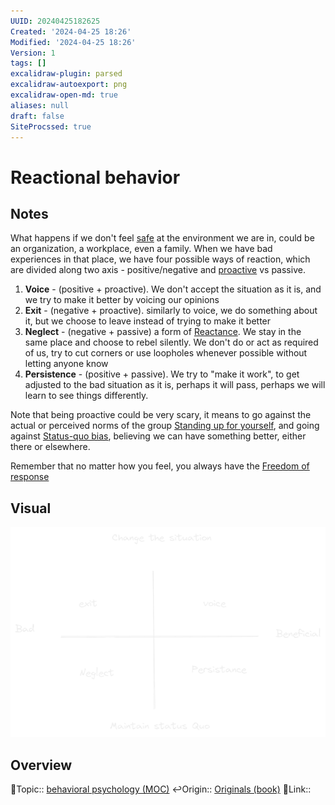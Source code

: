 ```yaml
---
UUID: 20240425182625
Created: '2024-04-25 18:26'
Modified: '2024-04-25 18:26'
Version: 1
tags: []
excalidraw-plugin: parsed
excalidraw-autoexport: png
excalidraw-open-md: true
aliases: null
draft: false
SiteProcssed: true
---
```

# Reactional behavior

## Notes

What happens if we don't feel [safe](/notes/psychological-safety.md) at the environment we are in, could be an organization, a workplace, even a family. When we have bad experiences in that place, we have four possible ways of reaction, which are divided along two axis - positive/negative and [proactive](/notes/proactiveness.md) vs passive.
1. **Voice** - (positive + proactive). We don't accept the situation as it is, and we try to make it better by voicing our opinions 
2. **Exit** - (negative + proactive). similarly to voice, we do something about it, but we choose to leave instead of trying to make it better
3. **Neglect** - (negative + passive) a form of [Reactance](/notes/reactance.md). We stay in the same place and choose to rebel silently. We don't do or act as required of us, try to cut corners or use loopholes whenever possible without letting anyone know
4. **Persistence** - (positive + passive). We try to "make it work", to get adjusted to the bad situation as it is, perhaps it will pass, perhaps we will learn to see things differently.

Note that being proactive could be very scary, it means to go against the actual or perceived norms of the group [Standing up for yourself](/notes/standing-up-for-yourself.md), and going against [Status-quo bias](/notes/status-quo-bias.md), believing we can have something better, either there or elsewhere.

Remember that no matter how you feel, you always have the [Freedom of response](/notes/agency.md)

## Visual

![Reactional behavior.webp](/notes/reactional-behavior.webp)

## Overview
🔼Topic:: [behavioral psychology (MOC)](/mocs/behavioral-psychology-moc.md)
↩️Origin:: [Originals (book)](/books/originals-book.md)
🔗Link:: 
